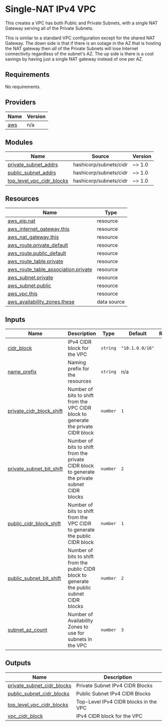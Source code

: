 # Single-NAT IPv4 VPC

This creates a VPC has both Public and Private Subnets, with a single NAT Gateway serving all of the Private Subnets.

This is similar to a standard VPC configuration except for the shared NAT Gateway. The down side is that if there is an outage in the AZ that is hosting the NAT gateway then *all* of the Private Subnets will lose Internet connectivity regardless of the subnet's AZ. The up side is there is a cost savings by having just a single NAT gateway instead of one per AZ.

<!-- BEGIN_TF_DOCS -->
## Requirements

No requirements.

## Providers

| Name | Version |
|------|---------|
| <a name="provider_aws"></a> [aws](#provider\_aws) | n/a |

## Modules

| Name | Source | Version |
|------|--------|---------|
| <a name="module_private_subnet_addrs"></a> [private\_subnet\_addrs](#module\_private\_subnet\_addrs) | hashicorp/subnets/cidr | ~> 1.0 |
| <a name="module_public_subnet_addrs"></a> [public\_subnet\_addrs](#module\_public\_subnet\_addrs) | hashicorp/subnets/cidr | ~> 1.0 |
| <a name="module_top_level_vpc_cidr_blocks"></a> [top\_level\_vpc\_cidr\_blocks](#module\_top\_level\_vpc\_cidr\_blocks) | hashicorp/subnets/cidr | ~> 1.0 |

## Resources

| Name | Type |
|------|------|
| [aws_eip.nat](https://registry.terraform.io/providers/hashicorp/aws/latest/docs/resources/eip) | resource |
| [aws_internet_gateway.this](https://registry.terraform.io/providers/hashicorp/aws/latest/docs/resources/internet_gateway) | resource |
| [aws_nat_gateway.this](https://registry.terraform.io/providers/hashicorp/aws/latest/docs/resources/nat_gateway) | resource |
| [aws_route.private_default](https://registry.terraform.io/providers/hashicorp/aws/latest/docs/resources/route) | resource |
| [aws_route.public_default](https://registry.terraform.io/providers/hashicorp/aws/latest/docs/resources/route) | resource |
| [aws_route_table.private](https://registry.terraform.io/providers/hashicorp/aws/latest/docs/resources/route_table) | resource |
| [aws_route_table_association.private](https://registry.terraform.io/providers/hashicorp/aws/latest/docs/resources/route_table_association) | resource |
| [aws_subnet.private](https://registry.terraform.io/providers/hashicorp/aws/latest/docs/resources/subnet) | resource |
| [aws_subnet.public](https://registry.terraform.io/providers/hashicorp/aws/latest/docs/resources/subnet) | resource |
| [aws_vpc.this](https://registry.terraform.io/providers/hashicorp/aws/latest/docs/resources/vpc) | resource |
| [aws_availability_zones.these](https://registry.terraform.io/providers/hashicorp/aws/latest/docs/data-sources/availability_zones) | data source |

## Inputs

| Name | Description | Type | Default | Required |
|------|-------------|------|---------|:--------:|
| <a name="input_cidr_block"></a> [cidr\_block](#input\_cidr\_block) | IPv4 CIDR block for the VPC | `string` | `"10.1.0.0/16"` | no |
| <a name="input_name_prefix"></a> [name\_prefix](#input\_name\_prefix) | Naming prefix for the resources | `string` | n/a | yes |
| <a name="input_private_cidr_block_shift"></a> [private\_cidr\_block\_shift](#input\_private\_cidr\_block\_shift) | Number of bits to shift from the VPC CIDR block to generate the private CIDR block | `number` | `1` | no |
| <a name="input_private_subnet_bit_shift"></a> [private\_subnet\_bit\_shift](#input\_private\_subnet\_bit\_shift) | Number of bits to shift from the private CIDR block to generate the private subnet CIDR blocks | `number` | `2` | no |
| <a name="input_public_cidr_block_shift"></a> [public\_cidr\_block\_shift](#input\_public\_cidr\_block\_shift) | Number of bits to shift from the VPC CIDR to generate the public CIDR block | `number` | `1` | no |
| <a name="input_public_subnet_bit_shift"></a> [public\_subnet\_bit\_shift](#input\_public\_subnet\_bit\_shift) | Number of bits to shift from the public CIDR block to generate the public subnet CIDR blocks | `number` | `2` | no |
| <a name="input_subnet_az_count"></a> [subnet\_az\_count](#input\_subnet\_az\_count) | Number of Availability Zones to use for subnets in the VPC | `number` | `3` | no |

## Outputs

| Name | Description |
|------|-------------|
| <a name="output_private_subnet_cidr_blocks"></a> [private\_subnet\_cidr\_blocks](#output\_private\_subnet\_cidr\_blocks) | Private Subnet IPv4 CIDR Blocks |
| <a name="output_public_subnet_cidr_blocks"></a> [public\_subnet\_cidr\_blocks](#output\_public\_subnet\_cidr\_blocks) | Public Subnet IPv4 CIDR Blocks |
| <a name="output_top_level_vpc_cidr_blocks"></a> [top\_level\_vpc\_cidr\_blocks](#output\_top\_level\_vpc\_cidr\_blocks) | Top-Level IPv4 CIDR blocks in the VPC |
| <a name="output_vpc_cidr_block"></a> [vpc\_cidr\_block](#output\_vpc\_cidr\_block) | IPv4 CIDR block for the VPC |
<!-- END_TF_DOCS -->